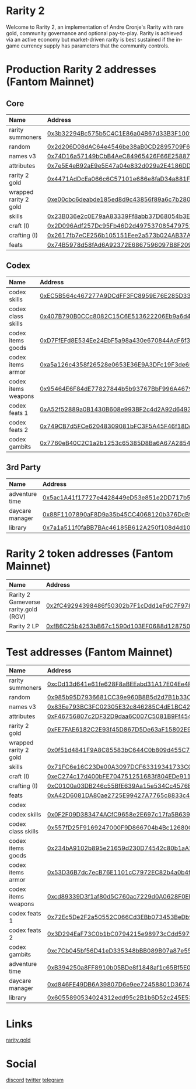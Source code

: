 # Rarity 2
Welcome to Rarity 2, an implementation of Andre Cronje's Rarity with rare gold, community governance and optional pay-to-play. Rarity is achieved via an active economy but market-driven rarity is best sustained if the in-game currency supply has parameters that the community controls.

# Production Rarity 2 addresses (Fantom Mainnet)

## Core
| Name | Address |
| :--- | :--- |
| rarity summoners | [0x3b32294Bc575b5C4C1E86a04B67d33B3F100fC4C](https://ftmscan.com/address/0x3b32294Bc575b5C4C1E86a04B67d33B3F100fC4C) |
| random | [0x2d206D08dAC64e4546be38aB0CD2895709F60Cc6](https://ftmscan.com/address/0x2d206D08dAC64e4546be38aB0CD2895709F60Cc6) |
| names v3 | [0x74D16a57149bCbB4AeC84965426F66E258879012](https://ftmscan.com/address/0x74D16a57149bCbB4AeC84965426F66E258879012) |
| attributes | [0x7e5E4eB92aE9e5E47a04e832d029a2E4186DD750](https://ftmscan.com/address/0x7e5E4eB92aE9e5E47a04e832d029a2E4186DD750) |
| rarity 2 gold | [0x4471AdDcEa066c6C57101e686e8faD34a881F206](https://ftmscan.com/address/0x4471AdDcEa066c6C57101e686e8faD34a881F206) |
| wrapped rarity 2 gold | [0xe00cbc6deabde185ed8d9c43856f89a6c7b280da](https://ftmscan.com/address/0xe00cbc6deabde185ed8d9c43856f89a6c7b280da) |
| skills | [0x23B036e2c0E79aA83339Ff8abb37D68054b3E357](https://ftmscan.com/address/0x23B036e2c0E79aA83339Ff8abb37D68054b3E357) |
| craft (I) | [0x2D096Adf257Dc95Fb46D2d49753708547975172E](https://ftmscan.com/address/0x2D096Adf257Dc95Fb46D2d49753708547975172E) |
| crafting (I) | [0x2617fb7eCE256b105151Eee2a573b024AB37A147](https://ftmscan.com/address/0x2617fb7eCE256b105151Eee2a573b024AB37A147) |
| feats | [0x74B5978d58fAd6A92372E6867596097B8F209bc6](https://ftmscan.com/address/0x74B5978d58fAd6A92372E6867596097B8F209bc6) |

## Codex
| Name | Address |
| :--- | :--- |
| codex skills | [0xEC5B564c467277A9DCdFF3FC8959E76E285D33Bf](https://ftmscan.com/address/0xEC5B564c467277A9DCdFF3FC8959E76E285D33Bf) |
| codex class skills | [0x407B790B0CCc8082C15C6E513622206Eb9a6d46c](https://ftmscan.com/address/0x407B790B0CCc8082C15C6E513622206Eb9a6d46c) |
| codex items goods | [0xD7FfEFd8E534Ee24EbF5a98a430e670844AcF6f3](https://ftmscan.com/address/0xD7FfEFd8E534Ee24EbF5a98a430e670844AcF6f3) |
| codex items armor | [0xa5a126c4358f26528e0653E36E9A3DFc19F3de65](https://ftmscan.com/address/0xa5a126c4358f26528e0653E36E9A3DFc19F3de65) |
| codex items weapons | [0x95464E6F84dE77827844b5b93767BbF996A4679d](https://ftmscan.com/address/0x95464E6F84dE77827844b5b93767BbF996A4679d) |
| codex feats 1 | [0xA52f52889a0B1430B608e993BF2c4d2A92d6493C](https://ftmscan.com/address/0xA52f52889a0B1430B608e993BF2c4d2A92d6493C) |
| codex feats 2 | [0x749CB7d5FCe62048309081bFC3F5A45F46f18DdE](https://ftmscan.com/address/0x749CB7d5FCe62048309081bFC3F5A45F46f18DdE) |
| codex gambits | [0x7760eB40C2C1a2b1253c65385D8Ba6A67A285425](https://ftmscan.com/address/0x7760eB40C2C1a2b1253c65385D8Ba6A67A285425) |

## 3rd Party
| Name | Address |
| :--- | :--- |
| adventure time | [0x5ac1A41f17727e4428449eD53e851e2DD717b547](https://ftmscan.com/address/0x5ac1A41f17727e4428449eD53e851e2DD717b547) |
| daycare manager | [0x88F1107890aF8D9a35b45CC4068120b376DcB94D](https://ftmscan.com/address/0x88F1107890aF8D9a35b45CC4068120b376DcB94D) | 
| library | [0x7a1a511f0faBB7BAc46185B612A250f108d4d103](https://ftmscan.com/address/0x7a1a511f0faBB7BAc46185B612A250f108d4d103) | 

# Rarity 2 token addresses (Fantom Mainnet)

| Name | Address |
| :-- | :-- |
| Rarity 2 Gameverse rarity.gold (RGV) | [0x2fC49294398486f50302b7F1cDdd1eFdC7F9785C](https://ftmscan.com/address/0x2fC49294398486f50302b7F1cDdd1eFdC7F9785C) |
| Rarity 2 LP | [0xfB6C25b4253bB67c1590d103EF0688d128750dA7](https://ftmscan.com/address/0x7a1a511f0faBB7BAc46185B612A250f108d4d103) |


# Test addresses (Fantom Mainnet)

| Name | Address |
| :--- | :--- |
| rarity summoners | [0xcDd13d641e61fe628F8aBEEabd31A17E04Ee4F98](https://ftmscan.com/address/0xcDd13d641e61fe628F8aBEEabd31A17E04Ee4F98) |
| random | [0x985b95D7936681CC39e960B8B5d2d7B1b33C3fD7](https://ftmscan.com/address/0x985b95D7936681CC39e960B8B5d2d7B1b33C3fD7) |
| names v3 | [0x83Ee793BC3FC02305E32c846285C4dE1BC42933f](https://ftmscan.com/address/0x83Ee793BC3FC02305E32c846285C4dE1BC42933f) |
| attributes | [0xF46756807c2DF32D9daa6C007C5081B9Ff4541f5](https://ftmscan.com/address/0xF46756807c2DF32D9daa6C007C5081B9Ff4541f5) |
| rarity 2 gold | [0xFE7FAE6182C2E93f45D867D5De63aF15802E994a](https://ftmscan.com/address/0xFE7FAE6182C2E93f45D867D5De63aF15802E994a) |
| wrapped rarity 2 gold | [0x0f51d4841F9A8C85583bC644C0b809d455C71199](https://ftmscan.com/address/0x0f51d4841F9A8C85583bC644C0b809d455C71199) |
| skills | [0x71FC6e16C23De00A3097DCF63319341733C05c85](https://ftmscan.com/address/0x71FC6e16C23De00A3097DCF63319341733C05c85) |
| craft (I) | [0xeC274c17d400bFE704751251683f804EDe91183b](https://ftmscan.com/address/0xeC274c17d400bFE704751251683f804EDe91183b) |
| crafting (I) | [0xC0100a03DB246c55BfE639Aa15e534Cc4576E815](https://ftmscan.com/address/0xC0100a03DB246c55BfE639Aa15e534Cc4576E815) |
| feats | [0xA42D6081DA80ae2725E99427A7765c8833c4203B](https://ftmscan.com/address/0xA42D6081DA80ae2725E99427A7765c8833c4203B) |
| codex |
| codex skills | [0x0F2F09D383474ACfC9658e2E697c17fa5B639DC1](https://ftmscan.com/address/0x0F2F09D383474ACfC9658e2E697c17fa5B639DC1) |
| codex class skills | [0x557fD25F9169247000F9D866704b4Bc12680CE5f](https://ftmscan.com/address/0x557fD25F9169247000F9D866704b4Bc12680CE5f) |
| codex items goods | [0x234bA9102b895e21659d230D74542c80b1aA2F6f](https://ftmscan.com/address/0x234bA9102b895e21659d230D74542c80b1aA2F6f) |
| codex items armor | [0x53D36B7dc7ecB76E1101cC7972EC82b4a0b4fb68](https://ftmscan.com/address/0x53D36B7dc7ecB76E1101cC7972EC82b4a0b4fb68) |
| codex items weapons | [0xcd89339D3f1af80d5C760ac7229d0A0628F0EFDE](https://ftmscan.com/address/0xcd89339D3f1af80d5C760ac7229d0A0628F0EFDE) |
| codex feats 1 | [0x72Ec5De2F2a50552C066Cd3EBb073453BeDb98a0](https://ftmscan.com/address/0x72Ec5De2F2a50552C066Cd3EBb073453BeDb98a0) |
| codex feats 2 | [0x3D294EaF73C0b1bC0794215e98973cCdd597fF42](https://ftmscan.com/address/0x3D294EaF73C0b1bC0794215e98973cCdd597fF42) |
| codex gambits | [0xc7Cb045bf56D41eD335348bBB089B07a87e55b0c](https://ftmscan.com/address/0xc7Cb045bf56D41eD335348bBB089B07a87e55b0c) |
| adventure time | [0xB394250a8FF8910b05BDe8f1848af1c65Bf5E0c7](https://ftmscan.com/address/0xB394250a8FF8910b05BDe8f1848af1c65Bf5E0c7) |
| daycare manager | [0xd846FE49DB6A39807D6e9ee72458801D3674C442](https://ftmscan.com/address/0xd846FE49DB6A39807D6e9ee72458801D3674C442) | 
| library | [0x6055890534024312edd95c2B1b6D52c245E536a3](https://ftmscan.com/address/0x6055890534024312edd95c2B1b6D52c245E536a3) | 


# Links

[rarity.gold](https://rarity.gold)

# Social

[discord](https://discord.gg/eS2MxydA)
[twitter](https://twitter.com/scarcitygold)
[telegram](https://t.me/scarcitygold)

